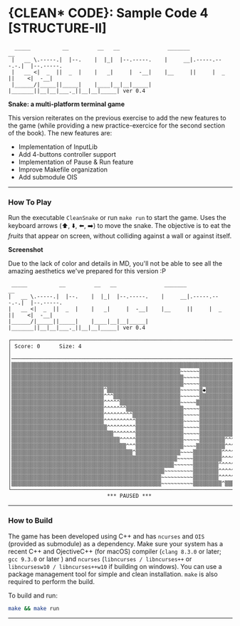 # {CLEAN* CODE}:  Sample Code 4 [STRUCTURE-II]

```
  _____          __         __   __               _______               __
 |   __ \.-----.|  |--.    |  |_|  |--.-----.    |     __|.-----.---.-.|  |--.-----.
 |   __ <|  _  ||  _  |    |   _|     |  -__|    |__     ||     |  _  ||    <|  -__|
 |______/|_____||_____|    |____|__|__|_____|    |_______||__|__|___._||__|__|_____| ver 0.4
```

**Snake: a multi-platform terminal game**

This version reiterates on the previous exercise to add the new features to the game (while providing a new practice-exercice for the second section of the book). The new features are:

- Implementation of InputLib
- Add 4-buttons controller support
- Implementation of Pause & Run feature
- Improve Makefile organization
- Add submodule OIS

---

### **How To Play**

Run the executable `CleanSnake` or run `make run` to start the game. Uses the keyboard arrows (:arrow_up:, :arrow_down:, :arrow_left:, :arrow_right:) to move the snake. The objective is to eat the *fruits* that appear on screen, without colliding against a wall or against itself.

**Screenshot**

Due to the lack of color and details in MD, you'll not be able to see all the amazing aesthetics we've prepared for this version :P

```
 _____          __         __   __               _______               __
|   __ \.-----.|  |--.    |  |_|  |--.-----.    |     __|.-----.---.-.|  |--.-----.
|   __ <|  _  ||  _  |    |   _|     |  -__|    |__     ||     |  _  ||    <|  -__|
|______/|_____||_____|    |____|__|__|_____|    |_______||__|__|___._||__|__|_____| ver 0.4

┌──────────────────────────────────────────────────────────────────────────────┐
│ Score: 0      Size: 4                                                        │
│──────────────────────────────────────────────────────────────────────────────│
│▒▒▒▒▒▒▒▒▒▒▒▒▒▒▒▒▒▒▒▒▒▒▒▒▒▒▒▒▒▒▒▒▒▒▒▒▒▒▒▒▒▒▒▒▒▒▒▒▒▒▒▒▒▒▒▒▒▒▒▒▒▒▒▒▒▒▒▒▒▒▒▒▒▒▒▒▒▒│
│▒▒▒▒▒▒▒▒▒▒▒▒▒▒▒▒▒▒▒▒▒▒▒▒▒▒▒▒▒▒▒▒▒▒▒▒▒▒▒▒▒▒▒▒▒▒▒▒▒▒▒▒▒~~~~~~▒▒▒▒▒▒▒▒▒▒▒▒▒▒▒▒▒▒▒│
│▒▒▒▒▒▒▒▒▒▒▒▒▒▒▒▒▒▒▒▒▒▒▒▒▒▒▒▒▒▒▒▒▒▒▒▒▒▒▒▒▒▒▒▒▒▒▒▒▒▒▒▒▒▒~~~~~▒▒▒▒▒▒▒▒▒▒▒▒▒▒▒▒▒▒▒│
│▒▒▒▒▒▒▒▒▒▒▒▒▒▒▒▒▒▒▒▒▒▒▒▒▒▒▒▒▒▒▒▒▒▒▒▒▒▒▒▒▒▒▒▒▒▒▒▒▒▒▒▒▒▒~~~~~▒▒▒▒▒▒▒▒▒▒▒▒▒▒▒▒▒▒▒│
│▒▒▒▒▒▒▒▒▒▒▒▒▒▒▒▒▒▒▒▒▒▒▒▒▒▒▒▒▒^▒▒▒▒▒▒▒▒▒▒▒▒▒▒▒▒▒▒▒▒▒▒▒~~~~~~▒◆▒▒▒▒▒▒▒▒▒▒▒▒▒▒▒▒▒│
│▒▒▒▒▒▒▒▒▒▒▒▒▒▒▒▒▒▒▒▒▒▒▒▒▒▒▒▒▒^^^▒▒▒▒▒▒▒▒▒▒▒▒▒▒▒▒▒▒▒▒▒~~~~~~▒▒▒▒▒▒▒▒▒▒▒▒▒▒▒▒▒▒▒│
│▒▒▒▒▒▒▒▒▒▒▒▒▒▒▒▒▒▒▒▒▒▒▒▒▒▒▒▒▒^^^^^▒▒▒▒▒▒▒▒▒▒▒▒▒▒▒▒▒▒▒~~~~~▒▒▒▒▒▒▒▒▒▒▒▒▒▒▒▒▒▒▒▒│
│▒▒▒▒▒▒▒▒▒▒▒▒▒▒▒▒▒▒▒▒▒▒▒▒▒▒▒▒▒^^^^^^^▒▒▒▒▒▒▒▒▒▒▒▒▒▒▒▒▒▒~~~~~▒▒▒▒▒▒▒▒▒▒▒▒▒▒▒▒▒▒▒│
│▒▒▒▒▒▒▒▒▒▒▒▒▒▒▒▒▒▒▒▒▒▒▒▒▒▒▒▒▒^^^^^^^^^▒▒▒▒▒▒▒▒▒▒▒▒▒▒▒▒~~~~~▒▒▒▒▒▒▒▒▒▒▒▒▒▒▒▒▒▒▒│
│▒▒▒▒▒▒▒▒▒▒▒▒▒▒▒▒▒▒▒▒▒▒▒▒▒▒▒▒▒^^^^^^^^^^▒▒▒▒▒▒▒▒▒▒▒▒▒▒▒~~~~~▒▒▒▒▒▒▒▒▒▒▒▒▒▒▒▒▒▒▒│
│▒▒▒▒▒▒▒▒▒▒▒▒▒▒▒▒▒▒▒▒▒▒▒▒▒▒▒▒▒▒^^^^^^^^^▒▒▒▒▒▒▒▒▒▒▒▒▒▒▒~~~~~▒▒▒▒▒▒▒▒▒▒▒▒^▒▒▒▒▒▒│
│▒▒▒▒▒▒▒▒▒▒▒▒▒▒▒▒▒▒▒▒▒▒▒▒▒▒▒▒▒▒▒▒^^^^^^^▒▒▒▒▒▒▒▒▒▒▒▒▒▒▒~~~~~▒▒▒▒▒▒▒▒▒▒▒^^▒▒▒▒▒▒│
│▒▒▒▒▒▒▒▒▒▒▒▒▒▒▒▒▒▒▒▒▒▒▒▒▒▒▒▒▒▒▒▒▒▒^^^^^▒▒▒▒▒▒▒▒▒▒▒▒▒▒▒~~~~~▒▒▒▒▒▒▒▒^^^^^▒▒▒▒▒▒│
│▒▒▒▒▒▒▒▒▒▒▒▒▒▒▒▒▒▒▒▒▒▒▒▒▒▒▒▒▒▒▒▒▒▒▒▒^^^▒▒▒▒▒▒▒▒▒▒▒▒▒▒▒~~~~▒▒▒▒▒▒▒▒▒^^^^^▒▒▒▒▒▒│
│▒▒▒▒▒▒▒▒▒▒▒▒▒▒▒▒▒▒▒▒▒▒▒▒▒▒▒▒▒▒▒▒▒▒▒▒▒▒^▒▒▒▒▒▒▒▒▒▒▒▒▒▒~~~~▒▒▒▒▒▒▒▒▒^^^^^^▒▒▒▒▒▒│
│▒▒▒▒▒▒▒▒▒▒▒▒▒▒▒▒▒▒▒▒▒▒▒▒▒▒▒▒▒▒▒▒▒▒▒▒▒▒▒▒▒▒▒▒▒▒▒▒▒▒▒▒~~~~~▒▒▒▒▒▒▒▒▒^^^^^^▒▒▒▒▒▒│
│▒▒▒▒▒▒▒▒▒▒▒▒▒▒▒▒▒▒▒▒▒▒▒▒▒▒▒▒▒▒▒▒▒▒▒▒▒▒▒▒▒▒▒▒▒▒▒▒▒▒▒~~~~~~▒▒▒▒▒▒▒▒^^^^^^▒▒▒▒▒▒▒│
│▒▒▒▒▒▒▒▒▒▒▒▒▒▒▒▒▒▒▒▒▒▒▒▒▒▒▒▒▒▒▒▒▒▒▒▒▒▒▒▒▒▒▒▒▒▒▒▒~~~~~~~~~▒▒▒▒▒▒▒▒^^^^^▒▒▒▒▒▒▒▒│
│▒▒▒▒▒▒▒▒▒▒▒▒▒▒▒▒▒▒▒▒▒▒▒▒▒▒▒▒▒▒▒▒▒▒▒▒▒▒▒▒▒▒▒▒▒▒▒~~~~~~~~~~▒▒▒▒▒▒▒▒^^^^^▒▒▒▒▒▒▒▒│
│▒▒▒▒▒▒▒▒▒▒▒▒▒▒▒▒▒▒▒▒▒▒▒▒▒▒▒▒▒▒▒▒▒▒▒▒▒▒▒▒▒▒▒▒▒▒▒~~~~~~~~~~▒▒▒▒▒▒▒▒▒^▒▒▒▒▒▒▒▒▒▒▒│
└──────────────────────────────────────────────────────────────────────────────┘
                               *** PAUSED ***

```

---

### **How to Build**

The game has been developed using C++ and has `ncurses` and `OIS` (provided as submodule) as a dependency. Make sure your system has a recent C++ and OjectiveC++ (for macOS) compiler (`clang 8.3.0` or later;  `gcc 9.3.0` or later ) and  `ncurses` (`libncurses / libncurses++` or `libncursesw10 / libncurses++w10` if building on windows). You can use a package management tool for simple and clean installation. `make` is also required to perform the build. 

To build and run:

```bash
make && make run
```

----------

